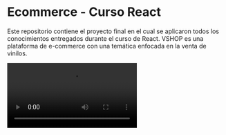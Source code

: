 # Ecommerce - Curso React

Este repositorio contiene el proyecto final en el cual se aplicaron todos los conocimientos entregados durante el curso de React. VSHOP es una plataforma de e-commerce con una temática enfocada en la venta de vinilos.

<video src='https://github.com/NicoRepo/ecommerce/blob/main/VHOP-DEMO.mp4'>


## Detalles Técnicos 🔧

Este proyecto fue construido utilizando las siguientes librerías.

- [React Bootstrap](https://react-bootstrap.netlify.app/)
  - Componentes nativos de Bootstrap portados a React. Sobre todo el manejo de Modales el cual ya está implementado.
- [Bootstrap](https://getbootstrap.com/)
  - Hoja de estilos base. Utilidades básicas para aplicar en componentes propios, etc.
- [Bootstrap Icons](https://icons.getbootstrap.com/)
  - Iconos Varios.
- [React Hook Form](https://react-hook-form.com/)
  - El manejo de formularios es mas sencillo al utilizar solo un Hook y un solo Submit Handler para manejar el resultado del fomulario. Permite integracion de RegExp y validadores al momento de declarar un campo de cualquier formulario.
- [React Toastify](https://fkhadra.github.io/react-toastify/introduction)
  - Alertas para el usuario fáciles de gatillar en cualquier etapa/flujo.
- [React Text Overflow](https://github.com/loktar00/react-text-overflow#readme)
  - Una manera rápida de majenar el overlflow de los titulos usando componentes.

### Requisitos

- [Nodejs](https://nodejs.org/es)
### Instalación

_1 -_ Clonar/[Descargar](https://github.com/NicoRepo/ecommerce/archive/refs/heads/main.zip) el Repositorio.

```bash
$ git clone https://github.com/NicoRepo/ecommerce.git
```

_2 -_ Instanciar/Navegar una terminal en la raiz del proyeto.
```bash
$ cd ../../ecommerce
```

_3 -_ Instalar las librerías necesarias.
```bash
$ npm install
```
_4 -_ Iniciar el servidor local

```bash
$ npm run start
```

## Despliegue 📦

El despliegue fue realizado mediante NGINX y está disponible en el siguiente [enlace](https://vshop.nmaza.dev/).

